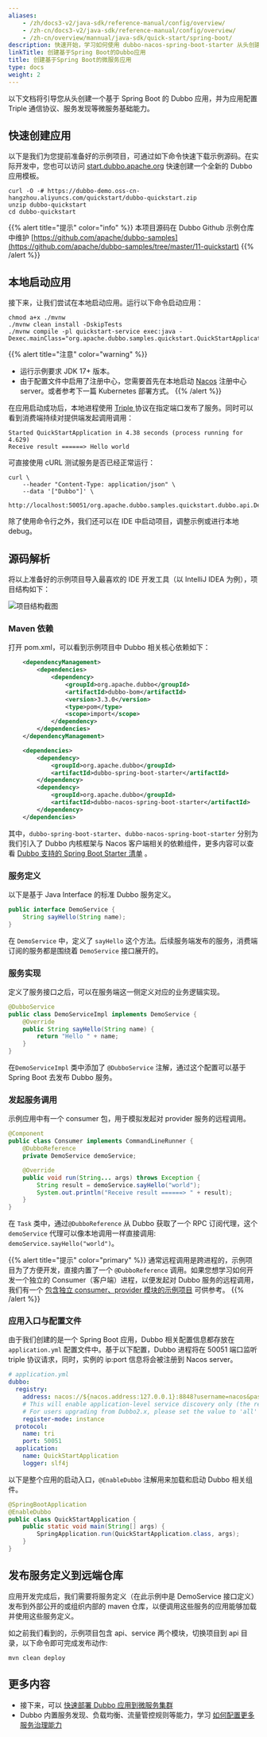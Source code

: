 ```yaml
---
aliases:
    - /zh/docs3-v2/java-sdk/reference-manual/config/overview/
    - /zh-cn/docs3-v2/java-sdk/reference-manual/config/overview/
    - /zh-cn/overview/mannual/java-sdk/quick-start/spring-boot/
description: 快速开始，学习如何使用 dubbo-nacos-spring-boot-starter 从头创建基于一个基于Spring Boot的Dubbo应用。
linkTitle: 创建基于Spring Boot的Dubbo应用
title: 创建基于Spring Boot的微服务应用
type: docs
weight: 2
---
```


以下文档将引导您从头创建一个基于 Spring Boot 的 Dubbo 应用，并为应用配置 Triple 通信协议、服务发现等微服务基础能力。

## 快速创建应用
以下是我们为您提前准备好的示例项目，可通过如下命令快速下载示例源码。在实际开发中，您也可以访问 [start.dubbo.apache.org](/zh-cn/overview/mannual/java-sdk/tasks/develop/springboot/#创建项目) 快速创建一个全新的 Dubbo 应用模板。

```shell
curl -O -# https://dubbo-demo.oss-cn-hangzhou.aliyuncs.com/quickstart/dubbo-quickstart.zip
unzip dubbo-quickstart
cd dubbo-quickstart
````
{{% alert title="提示" color="info" %}}
本项目源码在 Dubbo Github 示例仓库中维护 [https://github.com/apache/dubbo-samples](https://github.com/apache/dubbo-samples/tree/master/11-quickstart)
{{% /alert %}}

## 本地启动应用
接下来，让我们尝试在本地启动应用。运行以下命令启动应用：

```shell
chmod a+x ./mvnw
./mvnw clean install -DskipTests
./mvnw compile -pl quickstart-service exec:java -Dexec.mainClass="org.apache.dubbo.samples.quickstart.QuickStartApplication"
```

{{% alert title="注意" color="warning" %}}
* 运行示例要求 JDK 17+ 版本。
* 由于配置文件中启用了注册中心，您需要首先在本地启动 <a href="/zh-cn/overview/reference/integrations/nacos/" target="_blank_">Nacos</a> 注册中心 server。或者参考下一篇 Kubernetes 部署方式。
{{% /alert %}}

在应用启动成功后，本地进程使用 <a href="/zh-cn/overview/reference/protocols/triple/" target="_blank_">Triple </a>协议在指定端口发布了服务。同时可以看到消费端持续对提供端发起调用调用：

```text
Started QuickStartApplication in 4.38 seconds (process running for 4.629)
Receive result ======> Hello world
```

可直接使用 cURL 测试服务是否已经正常运行：

```shell
curl \
    --header "Content-Type: application/json" \
    --data '["Dubbo"]' \
    http://localhost:50051/org.apache.dubbo.samples.quickstart.dubbo.api.DemoService/sayHello/
```

除了使用命令行之外，我们还可以在 IDE 中启动项目，调整示例或进行本地 debug。

## 源码解析
将以上准备好的示例项目导入最喜欢的 IDE 开发工具（以 IntelliJ IDEA 为例），项目结构如下：

<img style="max-width:400px;height:auto;" alt="项目结构截图" src="/imgs/v3/quickstart/samples.jpg"/>

### Maven 依赖
打开 pom.xml，可以看到示例项目中 Dubbo 相关核心依赖如下：

```xml
    <dependencyManagement>
        <dependencies>
            <dependency>
                <groupId>org.apache.dubbo</groupId>
                <artifactId>dubbo-bom</artifactId>
                <version>3.3.0</version>
                <type>pom</type>
                <scope>import</scope>
            </dependency>
        </dependencies>
    </dependencyManagement>

    <dependencies>
        <dependency>
            <groupId>org.apache.dubbo</groupId>
            <artifactId>dubbo-spring-boot-starter</artifactId>
        </dependency>
        <dependency>
            <groupId>org.apache.dubbo</groupId>
            <artifactId>dubbo-nacos-spring-boot-starter</artifactId>
        </dependency>
    </dependencies>
```

其中，`dubbo-spring-boot-starter`、`dubbo-nacos-spring-boot-starter` 分别为我们引入了 Dubbo 内核框架与 Nacos 客户端相关的依赖组件，更多内容可以查看 [Dubbo 支持的 Spring Boot Starter 清单](/zh-cn/overview/mannual/java-sdk/reference-manual/config/spring/spring-boot/#starter列表) 。

### 服务定义

以下是基于 Java Interface 的标准 Dubbo 服务定义。

```java
public interface DemoService {
    String sayHello(String name);
}
```

在 `DemoService` 中，定义了 `sayHello` 这个方法。后续服务端发布的服务，消费端订阅的服务都是围绕着 `DemoService` 接口展开的。

### 服务实现

定义了服务接口之后，可以在服务端这一侧定义对应的业务逻辑实现。

```java
@DubboService
public class DemoServiceImpl implements DemoService {
    @Override
    public String sayHello(String name) {
        return "Hello " + name;
    }
}
```

在`DemoServiceImpl` 类中添加了 `@DubboService` 注解，通过这个配置可以基于 Spring Boot 去发布 Dubbo 服务。

### 发起服务调用
示例应用中有一个 consumer 包，用于模拟发起对 provider 服务的远程调用。

```java
@Component
public class Consumer implements CommandLineRunner {
    @DubboReference
    private DemoService demoService;

    @Override
    public void run(String... args) throws Exception {
        String result = demoService.sayHello("world");
        System.out.println("Receive result ======> " + result);
    }
}
```

在 `Task` 类中，通过`@DubboReference` 从 Dubbo 获取了一个 RPC 订阅代理，这个 `demoService` 代理可以像本地调用一样直接调用: `demoService.sayHello("world")`。

{{% alert title="提示" color="primary" %}}
通常远程调用是跨进程的，示例项目为了方便开发，直接内置了一个 `@DubboReference` 调用。如果您想学习如何开发一个独立的 Consumer（客户端）进程，以便发起对 Dubbo 服务的远程调用，我们有一个 <a target="_blank" href="https://github.com/apache/dubbo-samples/tree/master/1-basic/dubbo-samples-spring-boot">包含独立 consumer、provider 模块的示例项目</a> 可供参考。
{{% /alert %}}

### 应用入口与配置文件

由于我们创建的是一个 Spring Boot 应用，Dubbo 相关配置信息都存放在 `application.yml` 配置文件中。基于以下配置，Dubbo 进程将在 50051 端口监听 triple 协议请求，同时，实例的 ip:port 信息将会被注册到 Nacos server。

```yaml
# application.yml
dubbo:
  registry:
    address: nacos://${nacos.address:127.0.0.1}:8848?username=nacos&password=nacos
	# This will enable application-level service discovery only (the recommended service discovery method for Dubbo3).
	# For users upgrading from Dubbo2.x, please set the value to 'all' for smooth migration.
    register-mode: instance
  protocol:
    name: tri
    port: 50051
  application:
    name: QuickStartApplication
    logger: slf4j
```

以下是整个应用的启动入口，`@EnableDubbo` 注解用来加载和启动 Dubbo 相关组件。

```java
@SpringBootApplication
@EnableDubbo
public class QuickStartApplication {
    public static void main(String[] args) {
        SpringApplication.run(QuickStartApplication.class, args);
    }
}
```

## 发布服务定义到远端仓库

应用开发完成后，我们需要将服务定义（在此示例中是 DemoService 接口定义）发布到外部公开的或组织内部的 maven 仓库，以便调用这些服务的应用能够加载并使用这些服务定义。

如之前我们看到的，示例项目包含 api、service 两个模块，切换项目到 api 目录，以下命令即可完成发布动作:

```shell
mvn clean deploy
```

## 更多内容
- 接下来，可以 [快速部署 Dubbo 应用到微服务集群](../deploy/)
- Dubbo 内置服务发现、负载均衡、流量管控规则等能力，学习 [如何配置更多服务治理能力](/zh-cn/overview/mannual/java-sdk/tasks/service-discovery/)
